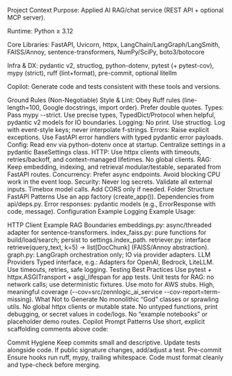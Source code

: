 Project Context
Purpose: Applied AI RAG/chat service (REST API + optional MCP server).

Runtime: Python ≥ 3.12

Core Libraries: FastAPI, Uvicorn, httpx, LangChain/LangGraph/LangSmith, FAISS/Annoy, sentence-transformers, NumPy/SciPy, boto3/botocore

Infra & DX: pydantic v2, structlog, python-dotenv, pytest (+ pytest-cov), mypy (strict), ruff (lint+format), pre-commit, optional litellm

Copilot: Generate code and tests consistent with these tools and versions.

Ground Rules (Non-Negotiable)
Style & Lint: Obey Ruff rules (line-length=100, Google docstrings, import order). Prefer double quotes.
Types: Pass mypy --strict. Use precise types, TypedDict/Protocol when helpful, pydantic v2 models for IO boundaries.
Logging: No print. Use structlog. Log with event-style keys; never interpolate f-strings.
Errors: Raise explicit exceptions. Use FastAPI error handlers with typed pydantic error payloads.
Config: Read env via python-dotenv once at startup. Centralize settings in a pydantic BaseSettings class.
HTTP: Use httpx clients with timeouts, retries/backoff, and context-managed lifetimes. No global clients.
RAG: Keep embedding, indexing, and retrieval modular/testable, separated from FastAPI routes.
Concurrency: Prefer async endpoints. Avoid blocking CPU work in the event loop.
Security: Never log secrets. Validate all external inputs. Timebox model calls. Add CORS only if needed.
Folder Structure
FastAPI Patterns
Use an app factory (create_app()).
Dependencies from api/deps.py.
Error responses: pydantic models (e.g., ErrorResponse with code, message).
Configuration Example
Logging Example
Usage:

HTTP Client Example
RAG Boundaries
embeddings.py: async/threaded adapter for sentence-transformers.
index_faiss.py: pure functions for build/load/search; persist to settings.index_path.
retriever.py: interface retrieve(query_text, k=5) -> list[DocChunk] (FAISS/Annoy abstraction).
graph.py: LangGraph orchestration only; IO via provider adapters.
LLM Providers
Typed interface, e.g.:
Adapters for OpenAI, Bedrock, LiteLLM. Use timeouts, retries, safe logging.
Testing Best Practices
Use pytest + httpx.ASGITransport + asgi_lifespan for app tests.
Unit tests for RAG: no network calls; use deterministic fixtures.
Use moto for AWS stubs.
High, meaningful coverage (--cov=src/zennlogic_ai_service --cov-report=term-missing).
What Not to Generate
No monolithic “God” classes or sprawling utils.
No global httpx clients or mutable state.
No untyped functions, print debugging, or secret values in code/logs.
No “example notebooks” or placeholder demo routes.
Copilot Prompt Patterns
Use short, explicit scaffolding comments above code:

Commit Hygiene
Keep commits small and descriptive.
Update tests alongside code.
If public signature changes, add/adjust a test.
Pre-commit
Ensure hooks run ruff, mypy, trailing whitespace.
Code must format cleanly and type-check before merging.
